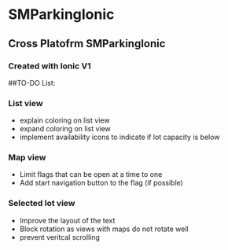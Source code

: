 # SMParkingIonic
## Cross Platofrm SMParkingIonic
### Created with Ionic V1

##TO-DO List:
### List view
* explain coloring on list view
* expand coloring on list view
* implement availability icons to indicate if lot capacity is below

### Map view
* Limit flags that can be open at a time to one
* Add start navigation button to the flag (if possible)

### Selected lot view
* Improve the layout of the text
* Block rotation as views with maps do not rotate well
* prevent veritcal scrolling
